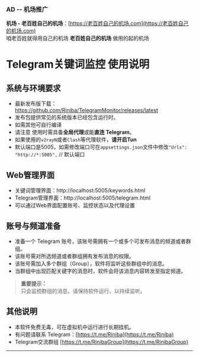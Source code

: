 ### AD -- 机场推广

**机场 - 老百姓自己的机场**：[https://老百姓自己的机场.com](https://老百姓自己的机场.com)  
咱老百姓就得用自己的机场 **老百姓自己的机场** 做用的起的机场



# Telegram关键词监控 使用说明

## 系统与环境要求
- 最新发布版下载：https://github.com/Riniba/TelegramMonitor/releases/latest
- 发布包提供常见的系统版本已经包含运行时。  
- 如需其他可自行编译
- 请注意 使用时需具备**全局代理**或能**直连 Telegram**。  
- 如果使用的`v2rayN`或者`Clash`等代理软件，**请开启Tun**
- 默认端口是5005，如需修改端口可在`appsettings.json`文件中修改`"Urls": "http://*:5005",` // 默认端口

## Web管理界面
- 关键词管理界面：http://localhost:5005/keywords.html
- Telegram管理界面：http://localhost:5005/telegram.html
- 可以通过Web界面配置账号、监控状态以及代理设置

## 账号与频道准备
- 准备一个 Telegram 账号，该账号需拥有一个或多个可发布消息的频道或者群组。
- 该账号需对所选频道或者群组拥有发布消息的权限。
- 该账号需加入多个群组（Group），软件将监听这些群组中的消息。
- 当群组中出现匹配关键字的消息时，软件会将该消息内容转发至指定频道。

> **重要提示：**  
> 只会监控群组的消息。请保持软件运行，以持续监听。

## 其他说明
- 本软件免费无毒，可在虚拟机中运行进行长期挂机。
- 有问题请联系 Telegram：[https://t.me/Riniba](https://t.me/Riniba)
- Telegram交流群组 [https://t.me/RinibaGroup](https://t.me/RinibaGroup)

  

---

